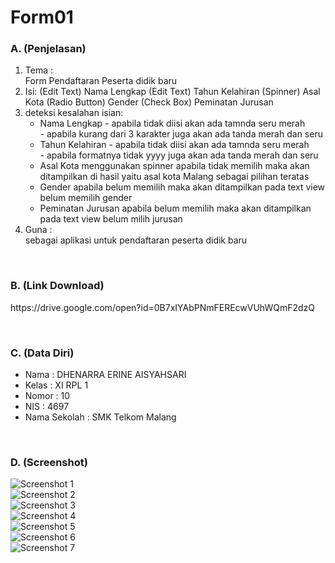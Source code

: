 # Form01
### A. (Penjelasan)
1. Tema : 
    <br>Form Pendaftaran Peserta didik baru
2. Isi:
    (Edit Text) Nama Lengkap
    (Edit Text) Tahun Kelahiran
    (Spinner) Asal Kota
    (Radio Button) Gender
    (Check Box) Peminatan Jurusan
3. deteksi kesalahan isian:
    - Nama Lengkap - apabila tidak diisi akan ada tamnda seru merah<br>
                   - apabila kurang dari 3 karakter juga akan ada tanda merah dan seru
    - Tahun Kelahiran - apabila tidak diisi akan ada tamnda seru merah<br>
                      - apabila formatnya tidak yyyy juga akan ada tanda merah dan seru 
    - Asal Kota menggunakan spinner apabila tidak memilih maka akan ditampilkan di hasil yaitu asal kota Malang sebagai pilihan teratas
    - Gender apabila belum memilih maka akan ditampilkan pada text view belum memilih gender
    - Peminatan Jurusan apabila belum memilih maka akan ditampilkan pada text view belum milih jurusan
4. Guna :
    <br>sebagai aplikasi untuk pendaftaran peserta didik baru

<br>

### B. (Link Download)
<p>https://drive.google.com/open?id=0B7xIYAbPNmFEREcwVUhWQmF2dzQ</p>

<br>

### C. (Data Diri)
- Nama  : DHENARRA ERINE AISYAHSARI
- Kelas : XI RPL 1
- Nomor : 10
- NIS   : 4697
- Nama Sekolah  : SMK Telkom Malang

<br>

### D. (Screenshot)<br>
![Screenshot 1](https://drive.google.com/open?id=0B1LmBilQTTCAdUhTT3c2ZE1aMkk)<br>
![Screenshot 2](https://drive.google.com/open?id=0B1LmBilQTTCAMTVXbG1RZk5hazg)<br>
![Screenshot 3](https://drive.google.com/open?id=0B1LmBilQTTCAcUhuUF9WZjdYZGs)<br>
![Screenshot 4](https://drive.google.com/open?id=0B1LmBilQTTCAc1JVYzR4MjF5YTg)<br>
![Screenshot 5](https://drive.google.com/open?id=0B1LmBilQTTCARUo0d291ZGpmTzA)<br>
![Screenshot 6](https://drive.google.com/open?id=0B1LmBilQTTCAQlo3QTFyZUhVb1k)<br>
![Screenshot 7](https://drive.google.com/open?id=0B1LmBilQTTCAYmEtaWg4MGtHVjQ)<br>
